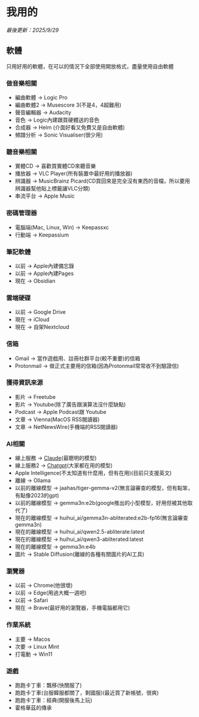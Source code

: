 # 我用的
*最後更新：2025/9/29*  

## 軟體
只用好用的軟體，在可以的情況下全部使用開放格式，盡量使用自由軟體  

### 做音樂相關
* 編曲軟體 -> Logic Pro  
* 編曲軟體2 -> Musescore 3(不是4，4超難用)
* 聲音編輯器 -> Audacity  
* 音色 -> Logic內建跟買硬體送的音色  
* 合成器 -> Helm (介面好看又免費又是自由軟體)  
* 頻譜分析 -> Sonic Visualiser(很少用)  

### 聽音樂相關
* 實體CD -> 喜歡買實體CD來聽音樂    
* 播放器 -> VLC Player(所有裝置中最好用的播放器)  
* 辨識器 -> MusicBrainz Picard(CD買回來是完全沒有東西的音檔，所以要用辨識器幫他貼上標籤讓VLC分類)  
* 串流平台 -> Apple Music 

### 密碼管理器
* 電腦端(Mac, Linux, Win) -> Keepassxc  
* 行動端 -> Keepassium  

### 筆記軟體  
* 以前 -> Apple內建備忘錄  
* 以前 -> Apple內建Pages  
* 現在 -> Obsidian  

### 雲端硬碟  
* 以前 -> Google Drive  
* 現在 -> iCloud  
* 現在 -> 自架Nextcloud  

### 信箱
* Gmail -> 當作遊戲用、註冊社群平台(較不重要)的信箱  
* Protonmail -> 做正式主要用的信箱(因為Protonmail常常收不到驗證信)  

### 獲得資訊來源  
* 影片 -> Freetube   
* 影片 -> Youtube(除了廣告跟演算法沒什麼缺點)  
* Podcast -> Apple Podcast跟 Youtube  
* 文章 -> Vienna(MacOS RSS閱讀器)  
* 文章 -> NetNewsWire(手機端的RSS閱讀器)  

### AI相關
* 線上服務 -> [Claude](https://claude.ai)(最聰明的模型)  
* 線上服務2 -> [Chatgpt](https://chatgpt.com)(大家都在用的模型)
* Apple Intelligence(不太知道有什麼用，但有在用)(目前只支援英文)    
* 離線 -> Ollama
* 以前的離線模型 -> jaahas/tiger-gemma-v2(無言論審查的模型，但有點笨，有點像2023的gpt)  
* 以前的離線模型 -> gemma3n:e2b(google推出的小型模型，好用但被其他取代了)   
* 現在的離線模型 -> huihui_ai/gemma3n-abliterated:e2b-fp16(無言論審查gemma3n)
* 現在的離線模型 -> huihui_ai/qwen2.5-abliterate:latest
* 現在的離線模型 -> huihui_ai/qwen3-abliterated:latest
* 現在的離線模型 -> gemma3n:e4b   
* 圖片 -> Stable Diffusion(離線的各種有關圖片的AI工具)  

### 瀏覽器  
* 以前 -> Chrome(他很壞)   
* 以前 -> Edge(用過大概一週吧)   
* 以前 -> Safari  
* 現在 -> Brave(最好用的瀏覽器，手機電腦都用它)   
 
### 作業系統
* 主要 -> Macos  
* 次要 -> Linux Mint  
* 打電動 -> Win11  

### 遊戲 
* 跑跑卡丁車：飄移(快關服了)  
* 跑跑卡丁車(台服韓服都關了，剩國服)(最近買了新帳號，很爽)
* 跑跑卡丁車：經典(開服後馬上玩)    
* 霍格華茲的傳承
